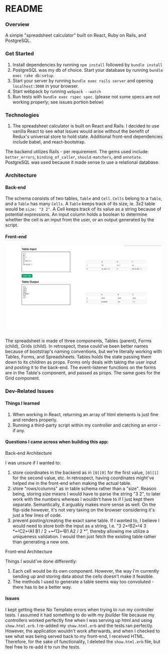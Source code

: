 # README

### Overview

A simple "spreadsheet calculator" built on React, Ruby on Rails, and PostgreSQL.


### Get Started

1. Install dependencies by running `npm install` followed by `bundle install`
2. PostgreSQL was my db of choice. Start your database by running `bundle exec rake db:setup`.
3. Start your server by running `bundle exec rails server` and opening `localhost:3000` in your browser.
4. Start webpack by running `webpack --watch`
5. Run tests with `bundle exec rspec spec`. (please not some specs are not working properly; see issues portion below)

### Technologies

1. The spreadsheet calculator is built on React and Rails. I decided to use vanilla React to see what issues would arise without the benefit of Redux's universal store to hold state. Additional front-end dependencies include babel, and react-bootstrap. 

The backend utilizes Rails - per requirement. The gems used include: `better_errors`, `binding_of_caller`, `should-matchers`, and `annotate`. PostgreSQL was used because it made sense to use a relational database.

### Architecture

#### Back-end
The schema consists of two tables, `Table` and `Cell`. `Cells` belong to a `Table`, and a `Table` has many `Cells`. A `Table` keeps track of its size, ie. 3x2 table would be `size: "3 2"`. A Cell keeps track of its value as a string because of potential expressions. An input column holds a boolean to determine whether the cell is an input from the user, or an output generated by the script.

#### Front-end

![screenshot](./app/assets/images/screen_shot1.png)

The spreadsheet is made of three components, Tables (parent), Forms (child), Grids (child). In retrospect, these could've been better names because of bootstrap's naming conventions, but we're literally working with Tables, Forms, and Spreadsheets. Tables holds the state  passing them down to its children as props. Forms only deals with taking the user input and posting it to the back-end. The event-listener functions on the forms are in the Table's component, and passed as props. The same goes for the Grid component.

### Dev-Related Issues

#### Things I learned

1. When working in React, returning an array of html elements is just fine and renders properly.
2. Running a third-party script within my controller and catching an error - if any.

#### Questions I came across when building this app:

Back-end Architecture

I was unsure if I wanted to:
1. store coordinates in the backend as in `[0][0]` for the first value, `[0][1]` for the second value, etc. In retrospect, having coordinates might've helped me in the front-end when making the actual table.
2. store "rows/columns" as in table schema rather than a "size". Reason being, storing size means I would have to parse the string "3 2", to later work with the numbers whereas I wouldn't have to if I just kept them separate. Semantically, it arguably makes more sense as well. On the flip-side however, it's not very taxing on the browser considering it's just a few lines of code.
3. prevent posting/creating the exact same table. If I wanted to, I believe I would need to store both the input as a string, I.e. "3 2↵B2↵4 3 *↵C2↵A1 B1 / 2 +↵13↵B1 A2 / 2 *", thereby allowing me utilize a uniqueness validation. I would then just fetch the existing table rather than generating a new one.

Front-end Architecture

Things I would've done differently:
1. Each cell would be its own component. However, the way I'm currently sending up and storing data about the cells doesn't make it feasible.
2. The methods I used to generate a table seems way too convoluted - there has to be a better way.

#### Issues

I kept getting these No Template errors when trying to run my controller tests. I assumed it had something to do with my jbuilder file because my controllers worked perfectly fine when I was serving up html and using `show.html.erb`. I re-added my `show.html.erb` and the tests ran perfectly. However, the application wouldn't work afterwards, and when I checked to see what was being served back to my front-end, I received HTML. Therefore, for the sake of functionality, I deleted the `show.html.erb` file, but feel free to re-add it to run the tests.
